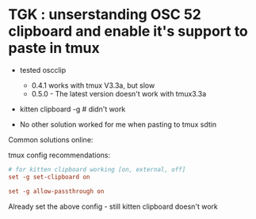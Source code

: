 # TGK : unserstanding OSC 52 clipboard and enable it's support to paste in tmux

 - tested oscclip
    - 0.4.1 works with tmux V3.3a, but slow
    - 0.5.0 - The latest version doesn't work with tmux3.3a


- kitten clipboard -g # didn't work
- No other solution worked for me when pasting to tmux sdtin

Common solutions online:

tmux config recommendations:
```conf
# for kitten clipboard working [on, external, off]
set -g set-clipboard on

set -g allow-passthrough on
```

Already set the above config - still kitten clipboard doesn't work
